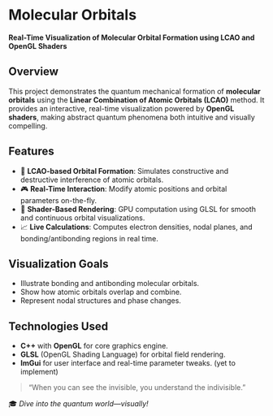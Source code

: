 # Molecular Orbitals

**Real-Time Visualization of Molecular Orbital Formation using LCAO and OpenGL Shaders**

## Overview

This project demonstrates the quantum mechanical formation of **molecular orbitals** using the **Linear Combination of Atomic Orbitals (LCAO)** method. It provides an interactive, real-time visualization powered by **OpenGL shaders**, making abstract quantum phenomena both intuitive and visually compelling.

## Features

- 🧪 **LCAO-based Orbital Formation**: Simulates constructive and destructive interference of atomic orbitals.
- 🎮 **Real-Time Interaction**: Modify atomic positions and orbital parameters on-the-fly.
- 🔬 **Shader-Based Rendering**: GPU computation using GLSL for smooth and continuous orbital visualizations.
- 📈 **Live Calculations**: Computes electron densities, nodal planes, and bonding/antibonding regions in real time.

## Visualization Goals

- Illustrate bonding and antibonding molecular orbitals.
- Show how atomic orbitals overlap and combine.
- Represent nodal structures and phase changes.

## Technologies Used

- **C++** with **OpenGL** for core graphics engine.
- **GLSL** (OpenGL Shading Language) for orbital field rendering.
- **ImGui** for user interface and real-time parameter tweaks. (yet to implement)

> “When you can see the invisible, you understand the indivisible.”

🎓 *Dive into the quantum world—visually!*
